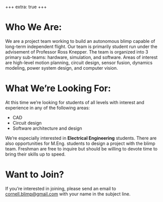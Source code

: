 +++
extra: true
+++
# Who We Are:

We are a project team working to build an autonomous blimp capable of long-term independent flight.
Our team is primarily student run under the advisement of Professor Ross Knepper. The team is
organized into 3 primary sub-teams: hardware, simulation, and software. Areas of interest are
high-level motion planning, circuit design, sensor fusion, dynamics modeling, power system design,
and computer vision.

# What We’re Looking For:

At this time we’re looking for students of all levels with interest and experience in any of the following areas:

- CAD
- Circuit design
- Software architecture and design

We’re especially interested in **Electrical Engineering** students. There are also opportunities for
M.Eng. students to design a project with the blimp team. Freshman are free to inquire but should be
willing to devote time to bring their skills up to speed.

# Want to Join?

If you’re interested in joining, please send an email to <cornell.blimp@gmail.com> with your name in
the subject line.
